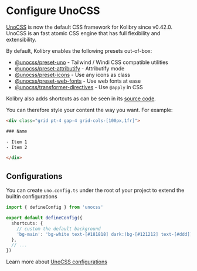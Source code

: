 # Configure UnoCSS

<Environment type="node" />

[UnoCSS](https://unocss.dev) is now the default CSS framework for Kolibry since v0.42.0. UnoCSS is an fast atomic CSS engine that has full flexibility and extensibility.

By default, Kolibry enables the following presets out-of-box:

- [@unocss/preset-uno](https://unocss.dev/presets/uno) - Tailwind / Windi CSS compatible utilities
- [@unocss/preset-attributify](https://unocss.dev/presets/attributify) - Attributify mode
- [@unocss/preset-icons](https://unocss.dev/presets/icons) - Use any icons as class
- [@unocss/preset-web-fonts](https://unocss.dev/presets/web-fonts) - Use web fonts at ease
- [@unocss/transformer-directives](https://unocss.dev/transformers/directives) - Use `@apply` in CSS

Kolibry also adds shortcuts as can be seen in its [source code](https://github.com/kolibry-js/kolibry/blob/main/packages/client/uno.config.ts).

You can therefore style your content the way you want. For example:

```html
<div class="grid pt-4 gap-4 grid-cols-[100px,1fr]">

### Name

- Item 1
- Item 2

</div>
```

## Configurations

You can create `uno.config.ts` under the root of your project to extend the builtin configurations

```ts
import { defineConfig } from 'unocss'

export default defineConfig({
  shortcuts: {
    // custom the default background
    'bg-main': 'bg-white text-[#181818] dark:(bg-[#121212] text-[#ddd])',
  },
  // ...
})
```

Learn more about [UnoCSS configurations](https://unocss.dev/guide/config-file)

